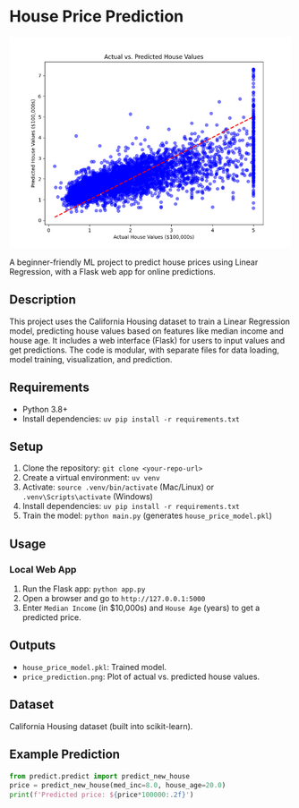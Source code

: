# House Price Prediction

![Price Prediction Results](price_prediction.png)

A beginner-friendly ML project to predict house prices using Linear Regression, with a Flask web app for online predictions.

## Description
This project uses the California Housing dataset to train a Linear Regression model, predicting house values based on features like median income and house age. It includes a web interface (Flask) for users to input values and get predictions. The code is modular, with separate files for data loading, model training, visualization, and prediction.

## Requirements
- Python 3.8+
- Install dependencies: `uv pip install -r requirements.txt`

## Setup
1. Clone the repository: `git clone <your-repo-url>`
2. Create a virtual environment: `uv venv`
3. Activate: `source .venv/bin/activate` (Mac/Linux) or `.venv\Scripts\activate` (Windows)
4. Install dependencies: `uv pip install -r requirements.txt`
5. Train the model: `python main.py` (generates `house_price_model.pkl`)

## Usage
### Local Web App
1. Run the Flask app: `python app.py`
2. Open a browser and go to `http://127.0.0.1:5000`
3. Enter `Median Income` (in $10,000s) and `House Age` (years) to get a predicted price.

## Outputs
- `house_price_model.pkl`: Trained model.
- `price_prediction.png`: Plot of actual vs. predicted house values.

## Dataset
California Housing dataset (built into scikit-learn).

## Example Prediction
```python
from predict.predict import predict_new_house
price = predict_new_house(med_inc=8.0, house_age=20.0)
print(f'Predicted price: ${price*100000:.2f}')
```